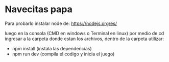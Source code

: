 # Navecitas papa

Para probarlo instalar node de: https://nodejs.org/es/

luego en la consola (CMD en windows o Terminal en linux) por medio de cd ingresar a la carpeta donde estan los archivos, dentro de la carpeta utilizar:
- npm install (instala las dependencias)
- npm run dev (compila el codigo y inicia el juego) 
